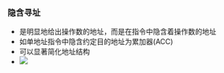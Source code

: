 ### 隐含寻址
- 是明显地给出操作数的地址，而是在指令中隐含着操作数的地址 
- 如单地址指令中隐含约定目的地址为累加器(ACC)
- 可以显著简化地址结构
- ![](Pasted%20image%2020220914195812.png)